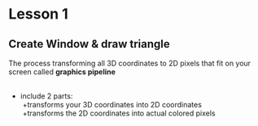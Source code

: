 # Lesson 1

## Create Window & draw triangle

The process transforming all 3D coordinates to 2D pixels that fit on your screen called <strong>graphics pipeline </strong><br/>
<br/>

-   include 2 parts:<br/>
    &nbsp;+transforms your 3D coordinates into 2D coordinates<br/>
    &nbsp;+transforms the 2D coordinates into actual colored pixels<br/>
